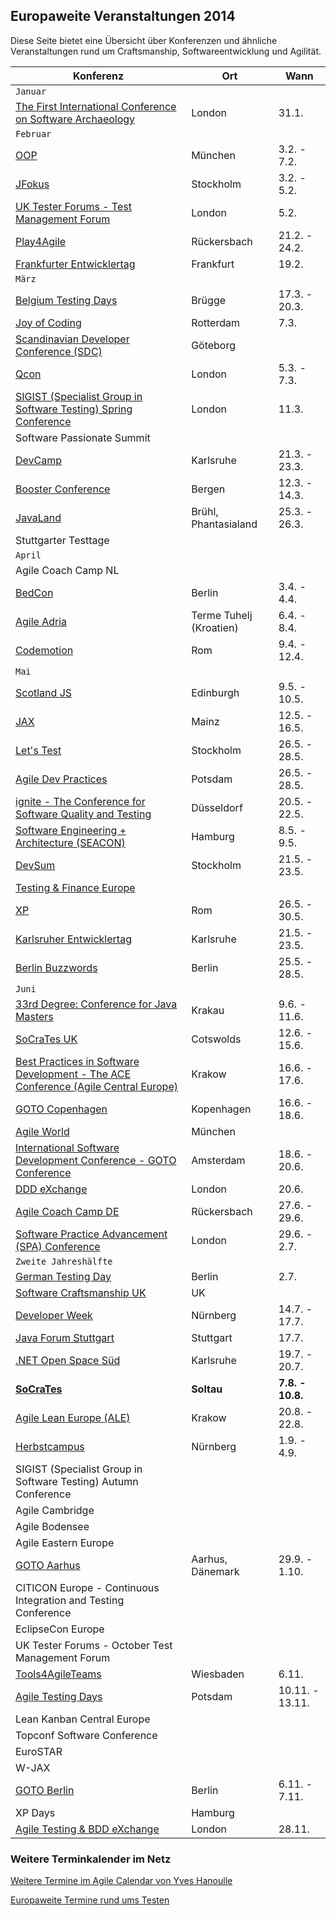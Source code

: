## Europaweite Veranstaltungen 2014

Diese Seite bietet eine Übersicht über Konferenzen und ähnliche Veranstaltungen rund um Craftsmanship, Softwareentwicklung und Agilität.

Konferenz                                                                                                                      | Ort                     | Wann             
---                                                                                                                            | ---                     | ----------              
`Januar`                                                                                                                       |                         |                  
[The First International Conference on Software Archaeology](http://ticosa.org)                                                | London                  | 31.1.            
`Februar`                                                                                                                      |                         |                  
[OOP](http://www.oop-konferenz.de/)                                                                                            | München                 | 3.2. - 7.2.      
[JFokus](http://jfokus.se) | Stockholm | 3.2. - 5.2.
[UK Tester Forums - Test Management Forum](http://uktmf.com/index.php?q=node/5271)                                             | London                  | 5.2.             
[Play4Agile](http://play4agile.wordpress.com/)                                                                                 | Rückersbach             | 21.2. - 24.2.    
[Frankfurter Entwicklertag](http://www.entwicklertag.de/frankfurt/2014/)                                                       | Frankfurt               | 19.2.            
`März`                                                                                                                         |                         |                  
[Belgium Testing Days](http://btdconf.com/)                                                                                    | Brügge                  | 17.3. - 20.3.    
[Joy of Coding](http://lanyrd.com/2014/joyofcoding/)                                                                           | Rotterdam               | 7.3.             
[Scandinavian Developer Conference (SDC)](http://www.clocate.com/conference/SDC-2014-Scandinavian-Developer-Conference/12301/) | Göteborg                |                  
[Qcon](http://qconlondon.com/)                                                                                                 | London                  | 5.3. - 7.3.      
[SIGIST (Specialist Group in Software Testing) Spring Conference](http://www.bcs.org/category/9264)                            | London                  | 11.3.            
Software Passionate Summit                                                                                                     |                         |                  
[DevCamp](http://www.nerd-zone.com/devcamp/)                                                                                   | Karlsruhe               | 21.3. - 23.3.    
[Booster Conference](http://www.boosterconf.no/)                                                                               | Bergen                  | 12.3. - 14.3.    
[JavaLand](http://www.javaland.eu)                                                                                             | Brühl, Phantasialand                        | 25.3. - 26.3.    
Stuttgarter Testtage                                                                                                           |                         |                  
`April`                                                                                                                        |                         |                  
Agile Coach Camp NL                                                                                                            |                         |                  
[BedCon](http://bed-con.org) | Berlin | 3.4. - 4.4. 
[Agile Adria](http://agileadria.com/)                                                                                          | Terme Tuhelj (Kroatien) | 6.4. - 8.4.      
[Codemotion](http://codemotionworld.com/roma/)                                                                                 | Rom                     | 9.4. - 12.4.     
`Mai`                                                                                                                          |                         |                  
[Scotland JS](http://scotlandjs.com/)                                                                                          | Edinburgh               | 9.5. - 10.5.     
[JAX](http://jax.de/2014/)                                                                                                     | Mainz                   | 12.5. - 16.5.    
[Let's Test](http://lets-test.com/)                                                                                            | Stockholm               | 26.5. - 28.5.    
[Agile Dev Practices](http://www.agiledevpractices.com)                                                                        | Potsdam                 | 26.5. - 28.5.    
[ignite - The Conference for Software Quality and Testing](http://www.iqnite-conferences.com)                                  | Düsseldorf              | 20.5. - 22.5.    
[Software Engineering + Architecture (SEACON)](http://www.sigs-datacom.de/seacon2013)                                          | Hamburg                 | 8.5. - 9.5.      
[DevSum](http://www.devsum.se/)                                                                                                | Stockholm               | 21.5. - 23.5.    
[Testing & Finance Europe](http://www.testingfinance.com/)                                                                     |                         |                  
[XP](http://www.xp2014.org/)                                                                                                   | Rom                     | 26.5. - 30.5.    
[Karlsruher Entwicklertag](http://entwicklertag.de/)                                                                           | Karlsruhe               | 21.5. - 23.5.    
[Berlin Buzzwords](http://berlinbuzzwords.de/) | Berlin | 25.5. - 28.5.
`Juni`                                                                                                                         |                         |                  
[33rd Degree: Conference for Java Masters](http://2014.33degree.org/)                                                          | Krakau                  | 9.6. - 11.6.     
[SoCraTes UK](http://socratesuk.org)                                                                                           | Cotswolds               | 12.6. - 15.6.    
[Best Practices in Software Development - The ACE Conference (Agile Central Europe)](http://aceconf.com/)                      | Krakow                  | 16.6. - 17.6.    
[GOTO Copenhagen](http://gotocon.com/cph-2014)                                                                                 | Kopenhagen              | 16.6. - 18.6.    
[Agile World](http://agileworld.de/)                                                                                           | München                 |                  
[International Software Development Conference - GOTO Conference](http://gotocon.com/amsterdam-2014)                           | Amsterdam               | 18.6. - 20.6.    
[DDD eXchange](http://skillsmatter.com/event/design-architecture/ddd-exchange-2014)                                            | London                  | 20.6.            
[Agile Coach Camp DE](http://agilecoachcamp.org/)                                                                              | Rückersbach             | 27.6. - 29.6.    
[Software Practice Advancement (SPA) Conference](http://www.spaconference.org)                                                 | London                  | 29.6. - 2.7.     
`Zweite Jahreshälfte`                                                                                                          |                         |                  
[German Testing Day](http://www.germantestingday.info)                                                                         | Berlin                  | 2.7.             
[Software Craftsmanship UK](http://www.codemanship.co.uk/softwarecraftsmanship/)                                               | UK                      |                  
[Developer Week](http://www.developer-week.de/) | Nürnberg | 14.7. - 17.7.
[Java Forum Stuttgart](http://www.java-forum-stuttgart.de)                                                                     | Stuttgart               | 17.7.            
[.NET Open Space Süd](http://openspace.dotnet-ka.de)                                                                           | Karlsruhe               | 19.7. - 20.7.    
[**SoCraTes**](http://www.socrates-conference.de)                                                                              | **Soltau**              | **7.8. - 10.8.** 
[Agile Lean Europe (ALE)](http://ale2014.alenetwork.eu)                                                                        | Krakow                  | 20.8. - 22.8.    
[Herbstcampus](http://www.herbstcampus.de)                                                                                     | Nürnberg                | 1.9. - 4.9.      
SIGIST (Specialist Group in Software Testing) Autumn Conference                                                                |                         |                  
Agile Cambridge                                                                                                                |                         |                  
Agile Bodensee                                                                                                                 |                         |                  
Agile Eastern Europe                                                                                                           |                         |                  
[GOTO Aarhus](http://gotocon.com//aarhus-2013)                                                                                 | Aarhus, Dänemark        | 29.9. - 1.10.    
CITICON Europe - Continuous Integration and Testing Conference                                                                 |                         |                  
EclipseCon Europe                                                                                                              |                         |                  
UK Tester Forums - October Test Management Forum                                                                               |                         |                  
[Tools4AgileTeams](http://tools4agileteams.com/display/2014/Tools4AgileTeams+2014)                                             | Wiesbaden               | 6.11.            
[Agile Testing Days](http://www.agiletestingdays.com)                                                                          | Potsdam                 | 10.11. - 13.11.  
Lean Kanban Central Europe                                                                                                     |                         |                  
Topconf Software Conference                                                                                                    |                         |                  
EuroSTAR                                                                                                                       |                         |                  
W-JAX                                                                                                                          |                         |                  
[GOTO Berlin](http://gotocon.com/berlin-2014)                                                                                  | Berlin                  | 6.11. - 7.11.    
XP Days                                                                                                                        | Hamburg                 |                  
[Agile Testing & BDD eXchange](http://skillsmatter.com/event/agile-testing/agile-testing-bdd-exchange-2014-1946)               | London                  | 28.11.           

### Weitere Terminkalender im Netz

[Weitere Termine im Agile Calendar von Yves Hanoulle](http://www.hanoulle.be/2010/11/agile-conferences-calendar/)

[Europaweite Termine rund ums Testen](http://www.testevents.com/website/)
